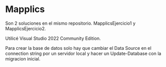 # Mapplics

Son 2 soluciones en el mismo repositorio. MapplicsEjercicio1 y MapplicsEjercicio2. 

Utilicé Visual Studio 2022 Community Edition.

Para crear la base de datos solo hay que cambiar el Data Source en el connection string por un servidor local y hacer un Update-Database con la migracion inicial.

